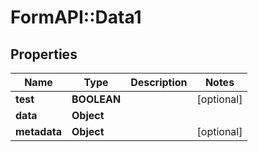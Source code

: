 # FormAPI::Data1

## Properties
Name | Type | Description | Notes
------------ | ------------- | ------------- | -------------
**test** | **BOOLEAN** |  | [optional]
**data** | **Object** |  |
**metadata** | **Object** |  | [optional]


